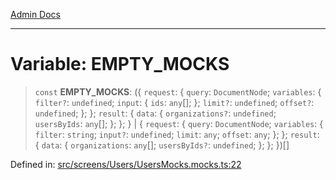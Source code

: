 [Admin Docs](/)

***

# Variable: EMPTY\_MOCKS

> `const` **EMPTY\_MOCKS**: (\{ `request`: \{ `query`: `DocumentNode`; `variables`: \{ `filter?`: `undefined`; `input`: \{ `ids`: `any`[]; \}; `limit?`: `undefined`; `offset?`: `undefined`; \}; \}; `result`: \{ `data`: \{ `organizations?`: `undefined`; `usersByIds`: `any`[]; \}; \}; \} \| \{ `request`: \{ `query`: `DocumentNode`; `variables`: \{ `filter`: `string`; `input?`: `undefined`; `limit`: `any`; `offset`: `any`; \}; \}; `result`: \{ `data`: \{ `organizations`: `any`[]; `usersByIds?`: `undefined`; \}; \}; \})[]

Defined in: [src/screens/Users/UsersMocks.mocks.ts:22](https://github.com/PalisadoesFoundation/talawa-admin/blob/main/src/screens/Users/UsersMocks.mocks.ts#L22)
